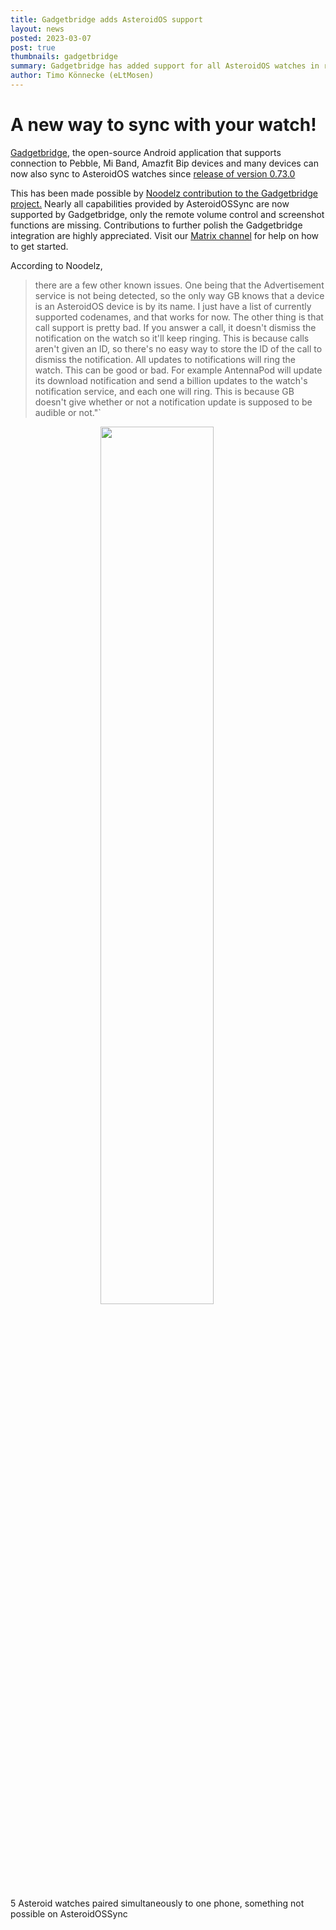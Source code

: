 ```yaml
---
title: Gadgetbridge adds AsteroidOS support
layout: news
posted: 2023-03-07
post: true
thumbnails: gadgetbridge
summary: Gadgetbridge has added support for all AsteroidOS watches in release 0.73.0. Thanks to Noodelz for this great work on a near feature-complete initial implementation!
author: Timo Könnecke (eLtMosen)
---
```

# A new way to sync with your watch!
[Gadgetbridge](https://codeberg.org/Freeyourgadget/Gadgetbridge), the open-source Android application that supports connection to Pebble, Mi Band, Amazfit Bip devices and many devices can now also sync to AsteroidOS watches since [release of version 0.73.0](https://codeberg.org/Freeyourgadget/Gadgetbridge/src/branch/master/CHANGELOG.md)

This has been made possible by [Noodelz contribution to the Gadgetbridge project.](https://codeberg.org/Freeyourgadget/Gadgetbridge/pulls/3013)
Nearly all capabilities provided by AsteroidOSSync are now supported by Gadgetbridge, only the remote volume control and screenshot functions are missing.
Contributions to further polish the Gadgetbridge integration are highly appreciated. Visit our [Matrix channel](https://matrix.to/#/#Asteroid:matrix.org) for help on how to get started.

According to Noodelz,
>there are a few other known issues. One being that the Advertisement service is not being detected, so the only way GB knows that a device is an AsteroidOS device is by its name. I just have a list of currently supported codenames, and that works for now.
>The other thing is that call support is pretty bad. If you answer a call, it doesn't dismiss the notification on the watch so it'll keep ringing. This is because calls aren't given an ID, so there's no easy way to store the ID of the call to dismiss the notification.
>All updates to notifications will ring the watch. This can be good or bad. For example AntennaPod will update its download notification and send a billion updates to the watch's notification service, and each one will ring. This is because GB doesn't give whether or not a notification update is supposed to be audible or not."`

<img style="width: 60%; height: auto; margin: 0 15VW 0 15VW" src="/public/img/news-img/gadgetbridge-running.jpg" />

5 Asteroid watches paired simultaneously to one phone, something not possible on AsteroidOSSync
